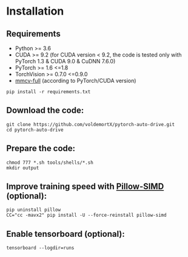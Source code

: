 # Installation

## Requirements

- Python >= 3.6
- CUDA >= 9.2 (for CUDA version < 9.2, the code is tested only with PyTorch 1.3 & CUDA 9.0 & CuDNN 7.6.0)
- PyTorch >= 1.6 <=1.8
- TorchVision >= 0.7.0 <=0.9.0
- [mmcv-full](https://github.com/open-mmlab/mmcv) (according to PyTorch/CUDA version)

```
pip install -r requirements.txt
```

## Download the code:
   
```
git clone https://github.com/voldemortX/pytorch-auto-drive.git
cd pytorch-auto-drive
```

## Prepare the code:

```
chmod 777 *.sh tools/shells/*.sh
mkdir output
```

## Improve training speed with [Pillow-SIMD](https://github.com/uploadcare/pillow-simd) (optional):

```
pip uninstall pillow
CC="cc -mavx2" pip install -U --force-reinstall pillow-simd
```

## Enable tensorboard (optional):

```
tensorboard --logdir=runs
```
